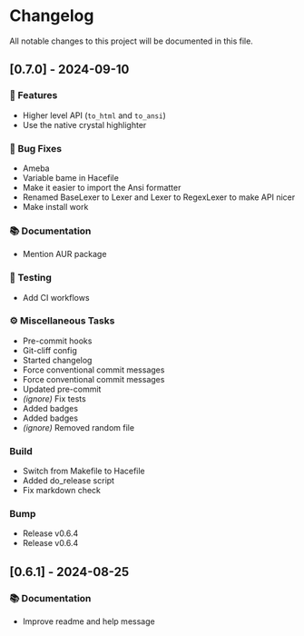 # Changelog

All notable changes to this project will be documented in this file.

## [0.7.0] - 2024-09-10

### 🚀 Features

- Higher level API (`to_html` and `to_ansi`)
- Use the native crystal highlighter

### 🐛 Bug Fixes

- Ameba
- Variable bame in Hacefile
- Make it easier to import the Ansi formatter
- Renamed BaseLexer to Lexer and Lexer to RegexLexer to make API nicer
- Make install work

### 📚 Documentation

- Mention AUR package

### 🧪 Testing

- Add CI workflows

### ⚙️ Miscellaneous Tasks

- Pre-commit hooks
- Git-cliff config
- Started changelog
- Force conventional commit messages
- Force conventional commit messages
- Updated pre-commit
- *(ignore)* Fix tests
- Added badges
- Added badges
- *(ignore)* Removed random file

### Build

- Switch from Makefile to Hacefile
- Added do_release script
- Fix markdown check

### Bump

- Release v0.6.4
- Release v0.6.4

## [0.6.1] - 2024-08-25

### 📚 Documentation

- Improve readme and help message

<!-- generated by git-cliff -->
